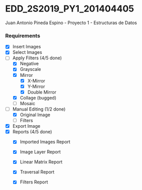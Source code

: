 # EDD_2S2019_PY1_201404405
Juan Antonio Pineda Espino - Proyecto 1 - Estructuras de Datos 

### Requirements 

- [x] Insert Images
- [x] Select Images
- [ ] Apply Filters (4/5 done)
	- [x] Negative
	- [x] Grayscale
	- [x] Mirror
		- [x] X-Mirror
		- [x] Y-Mirror
		- [x] Double Mirror
	- [x] Collage (bugged)
	- [ ] Mosaic
- [ ] Manual Editing (1/2 done)
	- [x] Original Image
	- [ ] Filters 
- [x] Export Image
- [x] Reports (4/5 done)
	-[x] Imported Images Report
	-[x] Image Layer Report
	-[x] Linear Matrix Report
	-[x] Traversal Report
	-[x] Filters Report

